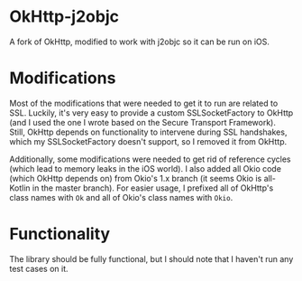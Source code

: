 # OkHttp-j2objc
A fork of OkHttp, modified to work with j2objc so it can be run on iOS.

# Modifications
Most of the modifications that were needed to get it to run are related to SSL. Luckily, it's very easy to provide a custom SSLSocketFactory to OkHttp (and I used the one I wrote based on the Secure Transport Framework). Still, OkHttp depends on functionality to intervene during SSL handshakes, which my SSLSocketFactory doesn't support, so I removed it from OkHttp.

Additionally, some modifications were needed to get rid of reference cycles (which lead to memory leaks in the iOS world). I also added all Okio code (which OkHttp depends on) from Okio's 1.x branch (it seems Okio is all-Kotlin in the master branch). For easier usage, I prefixed all of OkHttp's class names with `Ok` and all of Okio's class names with `Okio`.

# Functionality
The library should be fully functional, but I should note that I haven't run any test cases on it.
